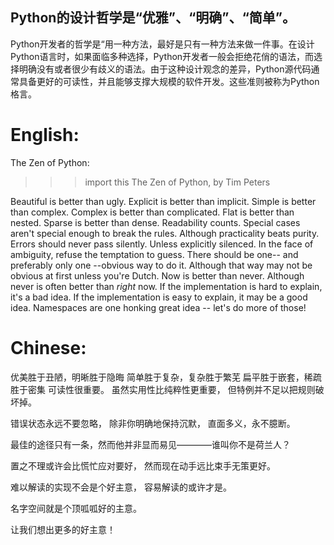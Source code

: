 ## Python的设计哲学是“优雅”、“明确”、“简单”。

Python开发者的哲学是“用一种方法，最好是只有一种方法来做一件事。在设计Python语言时，如果面临多种选择，Python开发者一般会拒绝花俏的语法，而选择明确没有或者很少有歧义的语法。由于这种设计观念的差异，Python源代码通常具备更好的可读性，并且能够支撑大规模的软件开发。这些准则被称为Python格言。

# English:
The Zen of Python:
>>> import this
The Zen of Python, by Tim Peters

Beautiful is better than ugly.
Explicit is better than implicit.
Simple is better than complex.
Complex is better than complicated.
Flat is better than nested.
Sparse is better than dense.
Readability counts.
Special cases aren't special enough to break the rules.
Although practicality beats purity.
Errors should never pass silently.
Unless explicitly silenced.
In the face of ambiguity, refuse the temptation to guess.
There should be one-- and preferably only one --obvious way to do it.
Although that way may not be obvious at first unless you're Dutch.
Now is better than never.
Although never is often better than *right* now.
If the implementation is hard to explain, it's a bad idea.
If the implementation is easy to explain, it may be a good idea.
Namespaces are one honking great idea -- let's do more of those!
>>>

# Chinese:
优美胜于丑陋，明晰胜于隐晦
简单胜于复杂，复杂胜于繁芜
扁平胜于嵌套，稀疏胜于密集
可读性很重要。
虽然实用性比纯粹性更重要，
但特例并不足以把规则破坏掉。

错误状态永远不要忽略，
除非你明确地保持沉默，
直面多义，永不臆断。

最佳的途径只有一条，然而他并非显而易见————谁叫你不是荷兰人？

置之不理或许会比慌忙应对要好，
然而现在动手远比束手无策更好。

难以解读的实现不会是个好主意，
容易解读的或许才是。

名字空间就是个顶呱呱好的主意。

让我们想出更多的好主意！